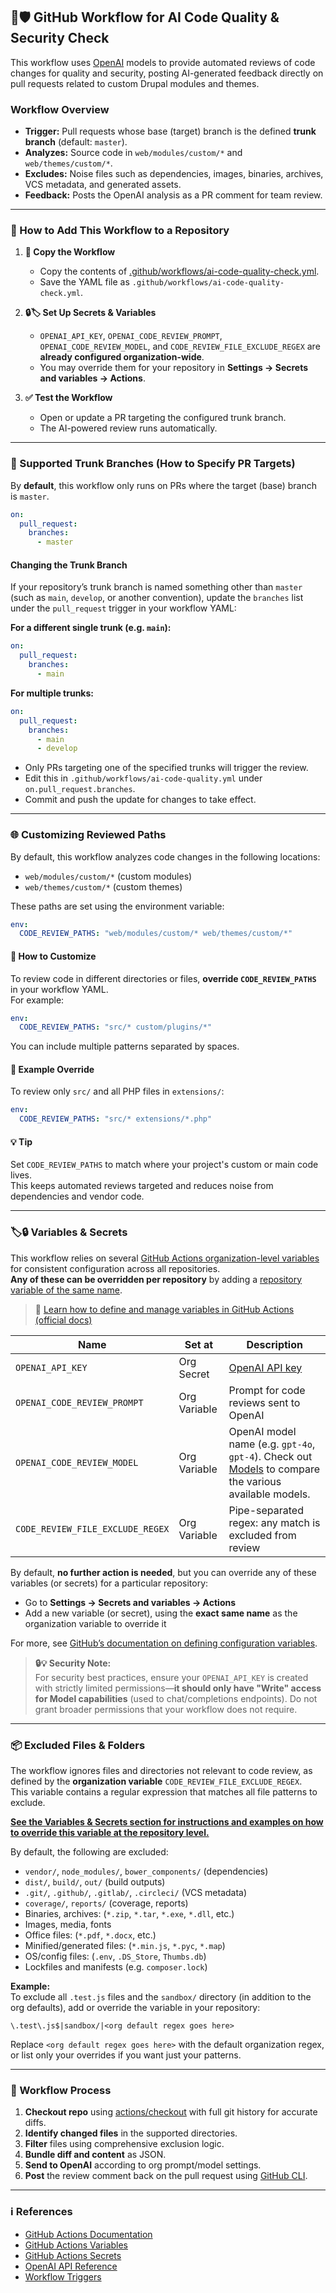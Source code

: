 ## 🤖🛡️ GitHub Workflow for AI Code Quality & Security Check 

This workflow uses [OpenAI](https://platform.openai.com/docs/api-reference) models to provide automated reviews of code changes for quality and security, posting AI-generated feedback directly on pull requests related to custom Drupal modules and themes.

### Workflow Overview

- **Trigger:** Pull requests whose base (target) branch is the defined **trunk branch** (default: `master`).
- **Analyzes:** Source code in `web/modules/custom/*` and `web/themes/custom/*`.
- **Excludes:** Noise files such as dependencies, images, binaries, archives, VCS metadata, and generated assets.
- **Feedback:** Posts the OpenAI analysis as a PR comment for team review.

---

### 📝 How to Add This Workflow to a Repository

1. **📄 Copy the Workflow**
    - Copy the contents of [.github/workflows/ai-code-quality-check.yml](.github/workflows/ai-code-quality-check.yml).
    - Save the YAML file as `.github/workflows/ai-code-quality-check.yml`.

2. **🔒🏷️ Set Up Secrets & Variables**
    - `OPENAI_API_KEY`, `OPENAI_CODE_REVIEW_PROMPT`, `OPENAI_CODE_REVIEW_MODEL`, and `CODE_REVIEW_FILE_EXCLUDE_REGEX` are **already configured organization-wide**.
    - You may override them for your repository in **Settings → Secrets and variables → Actions**.

3. **✅ Test the Workflow**
    - Open or update a PR targeting the configured trunk branch.
    - The AI-powered review runs automatically.

---

### 🌳 Supported Trunk Branches (How to Specify PR Targets)

By **default**, this workflow only runs on PRs where the target (base) branch is `master`.

```yaml
on:
  pull_request:
    branches:
      - master
```

#### Changing the Trunk Branch

If your repository’s trunk branch is named something other than `master` (such as `main`, `develop`, or another convention), update the `branches` list under the `pull_request` trigger in your workflow YAML:

**For a different single trunk (e.g. `main`):**

```yaml
on:
  pull_request:
    branches:
      - main
```

**For multiple trunks:**

```yaml
on:
  pull_request:
    branches:
      - main
      - develop
```

- Only PRs targeting one of the specified trunks will trigger the review.
- Edit this in `.github/workflows/ai-code-quality.yml` under `on.pull_request.branches`.
- Commit and push the update for changes to take effect.

---
### 🌐 Customizing Reviewed Paths

By default, this workflow analyzes code changes in the following locations:

- `web/modules/custom/*` (custom modules)
- `web/themes/custom/*` (custom themes)

These paths are set using the environment variable:

```yaml
env:
  CODE_REVIEW_PATHS: "web/modules/custom/* web/themes/custom/*"
```

#### 🔀 How to Customize

To review code in different directories or files, **override `CODE_REVIEW_PATHS`** in your workflow YAML.  
For example:

```yaml
env:
  CODE_REVIEW_PATHS: "src/* custom/plugins/*"
```

You can include multiple patterns separated by spaces.

#### 📝 Example Override

To review only `src/` and all PHP files in `extensions/`:

```yaml
env:
  CODE_REVIEW_PATHS: "src/* extensions/*.php"
```

#### 💡 Tip

Set `CODE_REVIEW_PATHS` to match where your project's custom or main code lives.  
This keeps automated reviews targeted and reduces noise from dependencies and vendor code.

---

### 🏷️🔒 Variables & Secrets 

This workflow relies on several [GitHub Actions organization-level variables](https://docs.github.com/en/actions/learn-github-actions/variables#defining-configuration-variables-for-multiple-workflows) for consistent configuration across all repositories.  
**Any of these can be overridden per repository** by adding a [repository variable of the same name](https://docs.github.com/en/actions/writing-workflows/choosing-what-your-workflow-does/store-information-in-variables#creating-configuration-variables-for-a-repository).

> 🔗 [Learn how to define and manage variables in GitHub Actions (official docs)](https://docs.github.com/en/actions/writing-workflows/choosing-what-your-workflow-does/store-information-in-variables)

| Name                              | Set at                 | Description                                                                                                                                      |
|-----------------------------------|------------------------|--------------------------------------------------------------------------------------------------------------------------------------------------|
| `OPENAI_API_KEY`                  | Org Secret             | [OpenAI API key](https://platform.openai.com/account/api-keys)                                                                                   |
| `OPENAI_CODE_REVIEW_PROMPT`       | Org Variable           | Prompt for code reviews sent to OpenAI                                                                                                           |
| `OPENAI_CODE_REVIEW_MODEL`        | Org Variable           | OpenAI model name (e.g. `gpt-4o`, `gpt-4`). Check out [Models](https://platform.openai.com/docs/models) to compare the various available models. |
| `CODE_REVIEW_FILE_EXCLUDE_REGEX`  | Org Variable           | Pipe-separated regex: any match is excluded from review                                                                                          |

By default, **no further action is needed**, but you can override any of these variables (or secrets) for a particular repository:
- Go to **Settings → Secrets and variables → Actions**
- Add a new variable (or secret), using the **exact same name** as the organization variable to override it

For more, see [GitHub’s documentation on defining configuration variables](https://docs.github.com/en/actions/writing-workflows/choosing-what-your-workflow-does/store-information-in-variables).

> **🔒💡 Security Note:**  
> For security best practices, ensure your `OPENAI_API_KEY` is created with strictly limited permissions—**it should only have "Write" access for Model capabilities** (used to chat/completions endpoints). Do not grant broader permissions that your workflow does not require.
---

### 📦 Excluded Files & Folders

The workflow ignores files and directories not relevant to code review, as defined by the **organization variable** `CODE_REVIEW_FILE_EXCLUDE_REGEX`.  
This variable contains a regular expression that matches all file patterns to exclude.

**[See the Variables & Secrets section for instructions and examples on how to override this variable at the repository level.](#variables--secrets)**

By default, the following are excluded:
- `vendor/`, `node_modules/`, `bower_components/` (dependencies)
- `dist/`, `build/`, `out/` (build outputs)
- `.git/`, `.github/`, `.gitlab/`, `.circleci/` (VCS metadata)
- `coverage/`, `reports/` (coverage, reports)
- Binaries, archives: (`*.zip`, `*.tar`, `*.exe`, `*.dll`, etc.)
- Images, media, fonts
- Office files: (`*.pdf`, `*.docx`, etc.)
- Minified/generated files: (`*.min.js`, `*.pyc`, `*.map`)
- OS/config files: (`.env`, `.DS_Store`, `Thumbs.db`)
- Lockfiles and manifests (e.g. `composer.lock`)

**Example:**  
To exclude all `.test.js` files and the `sandbox/` directory (in addition to the org defaults), add or override the variable in your repository:

```text
\.test\.js$|sandbox/|<org default regex goes here>
```

Replace `<org default regex goes here>` with the default organization regex, or list only your overrides if you want just your patterns.

---

### 🧰 Workflow Process

1. **Checkout repo** using [actions/checkout](https://github.com/actions/checkout) with full git history for accurate diffs.
2. **Identify changed files** in the supported directories.
3. **Filter** files using comprehensive exclusion logic.
4. **Bundle diff and content** as JSON.
5. **Send to OpenAI** according to org prompt/model settings.
6. **Post** the review comment back on the pull request using [GitHub CLI](https://cli.github.com/).

---

### ℹ️ References

- [GitHub Actions Documentation](https://docs.github.com/en/actions)
- [GitHub Actions Variables](https://docs.github.com/en/actions/learn-github-actions/variables)
- [GitHub Actions Secrets](https://docs.github.com/en/actions/security-guides/encrypted-secrets)
- [OpenAI API Reference](https://platform.openai.com/docs/api-reference)
- [Workflow Triggers](https://docs.github.com/en/actions/using-workflows/events-that-trigger-workflows#pull_request)
